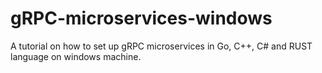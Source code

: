 # gRPC-microservices-windows
A tutorial on how to set up gRPC microservices in Go, C++, C# and RUST language on windows machine.
